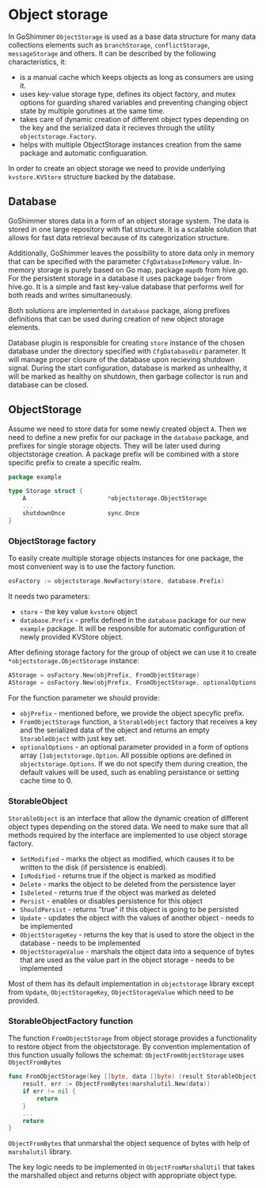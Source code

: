 # Object storage
In GoShimmer `ObjectStorage`  is used as a base data structure for many data collections elements such as `branchStorage`, `conflictStorage`, `messageStorage` and others.
It can be described by the following characteristics, it:
-  is a manual cache which keeps objects as long as consumers are using it.
- uses key-value storage type, defines its object factory, and mutex options for guarding shared variables and preventing changing object state by multiple gorutines at the same time.
- takes care of  dynamic creation of different object types depending on the key and the serialized data it recieves through the utility `objectstorage.Factory`.
- helps with multiple ObjectStorage instances creation from the same package and  automatic configuaration.

In order to create an object storage we need to provide underlying `kvstore.KVStore` structure backed by the database.



## Database
GoShimmer stores data in a form of an object storage system. The data is stored in one large repository with flat structure. It is a scalable solution that allows for fast data retrieval because of its categorization structure.

Additionally, GoShimmer leaves the possibility to store data only in memory that can be specified with the parameter `CfgDatabaseInMemory` value. In-memory storage is purely based on Go map, package `mapdb` from hive.go.
For the persistent storage in a database it uses package `badger` from hive.go. It is a simple and fast key-value database that performs well for both reads and writes simultaneously.

Both solutions are implemented in `database` package, along prefixes definitions that can be used during creation of new object storage elements.

Database plugin is responsible for creating `store` instance of the chosen database under the directory specified with `CfgDatabaseDir` parameter. It will manage proper closure of the database upon recieving shutdown signal. During the start configuration, database is marked as unhealthy, it will be marked as healthy on shutdown, then garbage collector is run and database can be closed.

## ObjectStorage


Assume we need to store data for some newly created object `A`. Then we need to define a new prefix for our package in the `database` package, and prefixes for single storage objects. They will be later used during objectstorage creation. A package prefix will be combined with a store specific prefix to create a specific realm.
```Go
package example

type Storage struct {
	A 						*objectstorage.ObjectStorage
	...
	shutdownOnce			sync.Once
}
```
### ObjectStorage factory
To easily create multiple storage objects instances for one package, the most convenient way is to use the factory function.
```Go
osFactory := objectstorage.NewFactory(store, database.Prefix)
```
It needs two parameters:
- `store` - the key value `kvstore` object
- `database.Prefix` - prefix defined in the `database` package for our new `example` package. It will be responsible for automatic configuration of newly provided KVStore object.


After defining storage factory for the group of object we can use it to create `*objectstorage.ObjectStorage` instance:
```Go
AStorage = osFactory.New(objPrefix, FromObjectStorage)
AStorage = osFactory.New(objPrefix, FromObjectStorage, optionalOptions...)
```
For the function parameter we should provide:
- `objPrefix` - mentioned before, we provide the object specyfic prefix.
- `FromObjectStorage` function, a `StorableObject` factory that receives a key and the serialized data of the object and returns an empty `StorableObject` with just key set.
- `optionalOptions` -  an optional parameter provided in a form of options array `[]objectstorage.Option`. All possible options are defined in `objectstorage.Options`. If we do not specify them during creation, the default values will be used, such as enabling persistance or setting cache time to 0.

### StorableObject
`StorableObject` is an interface that allow the dynamic creation of different object types depending on the stored data. We need to make sure that all methods required by the interface are implemented to use object storage factory.

- `SetModified` - marks the object as modified, which causes it to be written to the disk (if persistence is enabled).
- `IsModified` - returns true if the object is marked as modified
- `Delete` - marks the object to be deleted from the persistence layer
- `IsDeleted` - returns true if the object was marked as deleted
- `Persist` - enables or disables persistence for this object
- `ShouldPersist` - returns "true" if this object is going to be persisted
- `Update` - updates the object with the values of another object - needs to be implemented
- `ObjectStorageKey` - returns the key that is used to store the object in the database - needs to be implemented
- `ObjectStorageValue` - marshals the object data into a sequence of bytes that are used as the value part in the object storage - needs to be implemented

Most of them has its default implementation in `objectstorage` library except from `Update`, `ObjectStorageKey`, `ObjectStorageValue` which need to be provided.

### StorableObjectFactory function
The function `FromObjectStorage` from object storage provides a functionality to restore object from the objectstorage. By convention implementation of this function usually follows the schemat:
`ObjectFromObjectStorage` uses `ObjectFromBytes`
```Go
func FromObjectStorage(key []byte, data []byte) (result StorableObject, err error) {
	result, err := ObjectFromBytes(marshalutil.New(data))
	if err != nil {
		return
	}
	...
	return
}
```

`ObjectFromBytes` that unmarshal the object sequence of bytes with help of `marshalutil` library.

The key logic needs to be implemented in `ObjectFromMarshalUtil` that takes the marshalled object and returns object with appropriate object type.
